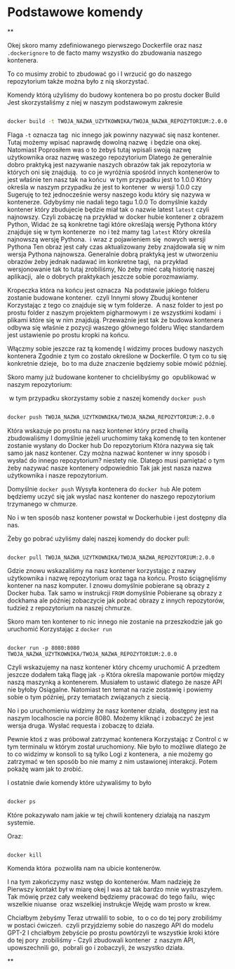 # Podstawowe komendy
**

Okej skoro mamy zdefiniowanego pierwszego Dockerfile oraz nasz `.dockerignore` to de facto mamy wszystko do zbudowania naszego kontenera.

  

To co musimy zrobić to zbudować go i I wrzucić go do naszego repozytorium także można było z nią skorzystać.

  

Komendy którą użyliśmy do budowy kontenera bo po prostu docker Build Jest skorzystaliśmy z niej w naszym podstawowym zakresie

  

```bash

docker build -t TWOJA_NAZWA_UZYTKOWNIKA/TWOJA_NAZWA_REPOZYTORIUM:2.0.0 .

```

  

Flaga `-t` oznacza tag  nic innego jak powinny nazywać się nasz kontener. Tutaj możemy wpisać naprawdę dowolną nazwę  i będzie ona okej. Natomiast Poprosiłem was o to żebyś tutaj wpisali swoją nazwę użytkownika oraz nazwę waszego repozytorium Dlatego że generalnie dobro praktyką jest nazywanie naszych obrazów tak jak repozytoria w których oni się znajdują.  to co je wyróżnia spośród innych kontenerów to jest właśnie ten nasz tak na końcu  w tym przypadku jest to 1.0.0 Który określa w naszym przypadku że jest to kontener  w wersji 1.0.0 czy Sugeruję to też jednocześnie wersy naszego kodu który się nazywa w kontenerze. Gdybyśmy nie nadali tego tagu 1.0.0 To domyślnie każdy kontener który zbudujecie będzie miał tak o nazwie latest `latest` czyli najnowszy. Czyli zobaczę na przykład w docker hubie kontener z obrazem Python, Widać że są konkretne tagi które określają wersję Pythona który znajduje się w tym kontenerze  no i też mamy tag `latest` Który określa najnowszą wersję Pythona.  i wraz z pojawieniem się  nowych wersji Pythona Ten obraz jest cały czas aktualizowany żeby znajdowała się w nim wersja Pythona najnowsza. Generalnie dobrą praktyką jest w utworzeniu obrazów żeby jednak nadawać im konkretne tagi,  na przykład wersjonowanie tak to tutaj zrobiliśmy, No żeby mieć całą historię naszej aplikacji,  ale o dobrych praktykach jeszcze sobie porozmawiamy.

  

Kropeczka która na końcu jest oznacza  Na podstawie jakiego folderu zostanie budowane kontener.  czyli Innymi słowy Zbuduj kontener Korzystając z tego co znajduje się w tym folderze.  A nasz folder to jest po prostu folder z naszym projektem pigharmowym i ze wszystkimi kodami  i  plikami które się w nim znajdują. Przeważnie jest tak że budowa kontenera odbywa się właśnie z pozycji waszego głównego folderu Więc standardem jest ustawienie po prostu kropki na końcu. 

  

Włączmy sobie jeszcze raz tą komendę I widzimy proces budowy naszych kontenera Zgodnie z tym co zostało określone w Dockerfile. O tym co tu się konkretnie dzieje,  bo to ma duże znaczenie będziemy sobie mówić później.

  

Skoro mamy już budowane kontener to chcielibyśmy go  opublikować w naszym repozytorium:

  

 w tym przypadku skorzystamy sobie z naszej komendy `docker push`

  

```bash

docker push TWOJA_NAZWA_UZYTKOWNIKA/TWOJA_NAZWA_REPOZYTORIUM:2.0.0

```

  

Która wskazuje po prostu na nasz kontener który przed chwilą zbudowaliśmy I domyślnie jeżeli uruchomimy taką komendę to ten kontener zostanie wysłany do Docker hub Do repozytorium Która nazywa się tak samo jak nasz kontener. Czy można nazwać kontener w inny sposób i wysłać do innego repozytorium? niestety nie. Dlatego musi pamiętać o tym żeby nazywać nasze kontenery odpowiednio Tak jak jest nasza nazwa użytkownika i nasze repozytorium.

  

Domyślnie `docker push` Wysyła kontenera do `docker hub` Ale potem będziemy uczyć się jak wysłać nasz kontener do naszego repozytorium trzymanego w chmurze.

  

No i w ten sposób nasz kontener powstał w Dockerhubie i jest dostępny dla nas.

  

Żeby go pobrać użyliśmy dalej naszej komendy do docker pull:

  

```

docker pull TWOJA_NAZWA_UZYTKOWNIKA/TWOJA_NAZWA_REPOZYTORIUM:2.0.0

```

  

Gdzie znowu wskazaliśmy na nasz kontener korzystając z nazwy użytkownika i nazwę repozytorium oraz taga na końcu. Prosto ściągnęliśmy kontener na nasz komputer. I znowu domyślnie pobierane są obrazy z Docker huba. Tak samo w instrukcji `FROM` domyślnie Pobierane są obrazy z dockhama ale później zobaczycie jak pobrać obrazy z innych repozytorów, tudzież z repozytorium na naszej chmurze.

  

Skoro mam ten kontener to nic innego nie zostanie na przeszkodzie jak go uruchomić Korzystając z `docker run`

  

```

docker run -p 8080:8080 TWOJA_NAZWA_UZYTKOWNIKA/TWOJA_NAZWA_REPOZYTORIUM:2.0.0

```

  

Czyli wskazujemy na nasz kontener który chcemy uruchomić A przedtem jeszcze dodałem taką flagę jak `-p` Która określa mapowanie portów między naszą maszynką a kontenerem. Musiałem to ustawić dlatego że nasze API nie byłoby Osiągalne. Natomiast ten temat na razie zostawię i powiemy sobie o tym później, przy tematach związanych z siecią. 

  

No i po uruchomieniu widzimy że nasz kontener działa,  dostępny jest na naszym localhoscie na porcie 8080. Możemy kliknąć i zobaczyć że jest wersja druga. Wysłać requesta i zobaczę to działa. 

  

Pewnie ktoś z was próbował zatrzymać kontenera Korzystając z Control c w tym terminalu w którym został uruchomiony. Nie było to możliwe dlatego że  to co widzimy w konsoli to są tylko Logi z kontenera,  a nie możemy go zatrzymać w ten sposób bo nie mamy z nim ustawionej interakcji. Potem pokażę wam jak to zrobić. 

  

I ostatnie dwie komendy które używaliśmy to było 

  

```bash 

docker ps

```

  

Które pokazywało nam jakie w tej chwili kontenery działają na naszym systemie.

  

Oraz:

  

```bash

docker kill

```

  

Komenda która  pozwoliła nam na ubicie kontenerów.

  

I na tym zakończymy nasz wstęp do kontenerów. Mam nadzieję że Pierwszy kontakt był w miarę okej I was aż tak bardzo mnie wystraszyłem. Tak mówię przez cały weekend będziemy pracować do tego failu,  więc wszelkie niuanse  oraz wszelkiej instrukcje Wejdę wam prosto w krew. 

  

Chciałbym żebyśmy Teraz utrwalili to sobie,  to o co do tej pory zrobiliśmy  w postaci ćwiczeń.  czyli przyjdziemy sobie do naszego API do modelu GPT-2 I chciałbym żebyście po prostu powtórzyli te wszystkie kroki które do tej pory  zrobiliśmy - Czyli zbudowali kontener  z naszym API,  upowszechnili go,  pobrali go i zobaczyli, że wszystko działa.

  
**